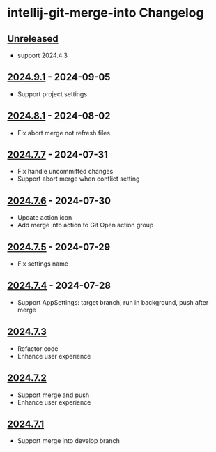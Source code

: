 <!-- Keep a Changelog guide -> https://keepachangelog.com -->

# intellij-git-merge-into Changelog

## [Unreleased]

- support 2024.4.3

## [2024.9.1] - 2024-09-05

- Support project settings

## [2024.8.1] - 2024-08-02

- Fix abort merge not refresh files

## [2024.7.7] - 2024-07-31

- Fix handle uncommitted changes
- Support abort merge when conflict setting

## [2024.7.6] - 2024-07-30

- Update action icon
- Add merge into action to Git Open action group

## [2024.7.5] - 2024-07-29

- Fix settings name

## [2024.7.4] - 2024-07-28

- Support AppSettings: target branch, run in background, push after merge

## [2024.7.3]

- Refactor code
- Enhance user experience

## [2024.7.2]

- Support merge and push
- Enhance user experience

## [2024.7.1]

- Support merge into develop branch

[Unreleased]: https://github.com/iml885203/intellij-git-merge-into/compare/v2024.9.1...HEAD
[2024.9.1]: https://github.com/iml885203/intellij-git-merge-into/compare/v2024.8.1...v2024.9.1
[2024.8.1]: https://github.com/iml885203/intellij-git-merge-into/compare/v2024.7.7...v2024.8.1
[2024.7.7]: https://github.com/iml885203/intellij-git-merge-into/compare/v2024.7.6...v2024.7.7
[2024.7.6]: https://github.com/iml885203/intellij-git-merge-into/compare/v2024.7.5...v2024.7.6
[2024.7.5]: https://github.com/iml885203/intellij-git-merge-into/compare/v2024.7.4...v2024.7.5
[2024.7.4]: https://github.com/iml885203/intellij-git-merge-into/compare/v2024.7.3...v2024.7.4
[2024.7.3]: https://github.com/iml885203/intellij-git-merge-into/compare/v2024.7.2...v2024.7.3
[2024.7.2]: https://github.com/iml885203/intellij-git-merge-into/compare/v2024.7.1...v2024.7.2
[2024.7.1]: https://github.com/iml885203/intellij-git-merge-into/commits/v2024.7.1
